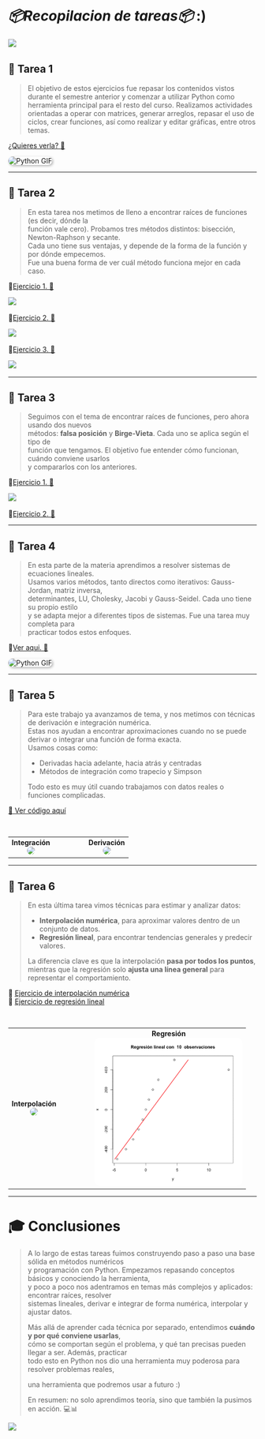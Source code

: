 # ***📦Recopilacion de tareas📦*** :)
>
![](https://puntomedio.mx/wp-content/uploads/2018/06/Ooga-Chaka-Baby.gif)

## 🚀 Tarea 1

>El objetivo de estos ejercicios fue repasar los contenidos vistos durante el semestre anterior y comenzar a utilizar Python como herramienta principal para el resto del curso. Realizamos actividades orientadas a operar con matrices, generar arreglos, repasar el uso de ciclos, crear funciones, así como realizar y editar gráficas, entre otros temas.
  
  [¿Quieres verla? 👀](https://github.com/hector200210/Proyecto-Final/blob/main/Codigos%20py/Tarea_1.ipynb)
  
<img src="https://c.tenor.com/Oi6lRUeRUbAAAAAC/tenor.gif" width="300" style="border-radius:10px; box-shadow: 2px 2px 5px rgba(0,0,0,0.3);" alt="Python GIF"/>

---

## 🧠 Tarea 2

> En esta tarea nos metimos de lleno a encontrar raíces de funciones (es decir, dónde la  
> función vale cero). Probamos tres métodos distintos: bisección, Newton-Raphson y secante.  
> Cada uno tiene sus ventajas, y depende de la forma de la función y por dónde empecemos.  
> Fue una buena forma de ver cuál método funciona mejor en cada caso.

  📘[Ejercicio 1. 👀](https://github.com/hector200210/Proyecto-Final/blob/main/Codigos%20py/Tarea_2_E1.ipynb)
  
![](https://blog.espol.edu.ec/analisisnumerico/files/2017/09/Biseccion_animado.gif)


  📗[Ejercicio 2. 👀](https://github.com/hector200210/Proyecto-Final/blob/main/Codigos%20py/Tarea_2_E2.ipynb)

![](https://blog.espol.edu.ec/analisisnumerico/files/2017/09/NewtonRaphson_animado.gif) 


  📙[Ejercicio 3. 👀](https://github.com/hector200210/Proyecto-Final/blob/main/Codigos%20py/Tarea_2_E3.ipynb)

![](https://blog.espol.edu.ec/analisisnumerico/files/2017/09/SecanteMetodo_animado.gif)

---

## 🧠 Tarea 3

> Seguimos con el tema de encontrar raíces de funciones, pero ahora usando dos nuevos  
> métodos: **falsa posición** y **Birge-Vieta**. Cada uno se aplica según el tipo de  
> función que tengamos. El objetivo fue entender cómo funcionan, cuándo conviene usarlos  
> y compararlos con los anteriores.

  📘[Ejercicio 1. 👀](https://github.com/hector200210/Proyecto-Final/blob/main/Codigos%20py/Tarea_3_E1.ipynb)

![](https://blog.espol.edu.ec/analisisnumerico/files/2017/10/posicionfalsa01_GIF.gif)


  📙[Ejercicio 2. 👀](https://github.com/hector200210/Proyecto-Final/blob/main/Codigos%20py/Tarea_3_E2.ipynb)

---

## 🧠 Tarea 4

> En esta parte de la materia aprendimos a resolver sistemas de ecuaciones lineales.  
> Usamos varios métodos, tanto directos como iterativos: Gauss-Jordan, matriz inversa,  
> determinantes, LU, Cholesky, Jacobi y Gauss-Seidel. Cada uno tiene su propio estilo  
> y se adapta mejor a diferentes tipos de sistemas. Fue una tarea muy completa para  
> practicar todos estos enfoques.

📗[Ver aqui. 👀](https://github.com/hector200210/Proyecto-Final/blob/main/Codigos%20py/Tarea4.ipynb)

<img src="https://miro.medium.com/v2/resize:fit:1200/1*dDRXeF51Q_1ixR5Z3PhT2Q.gif" width="300" style="border-radius:10px; box-shadow: 2px 2px 5px rgba(0,0,0,0.3);" alt="Python GIF"/>

---

## 🧠 Tarea 5

> Para este trabajo ya avanzamos de tema, y nos metimos con técnicas de derivación e integración numérica.  
> Estas nos ayudan a encontrar aproximaciones cuando no se puede derivar o integrar una función de forma exacta.  
> Usamos cosas como:  
> - Derivadas hacia adelante, hacia atrás y centradas  
> - Métodos de integración como trapecio y Simpson  
>  
> Todo esto es muy útil cuando trabajamos con datos reales o funciones complicadas.

[👀 Ver código aquí](https://github.com/hector200210/Proyecto-Final/blob/main/Codigos%20py/Tarea5.ipynb)

<br/>

<table align="center">
  <tr>
    <td style="text-align: center;">
      <strong>Integración</strong><br/>
      <img src="https://media.giphy.com/media/SqxrZWLVNknUR6L2a3/giphy.gif" width="300" style="border-radius:10px;">
    </td>
    <td style="width: 50px;"></td> <!-- Espaciado entre imágenes -->
    <td style="text-align: center;">
      <strong>Derivación</strong><br/>
      <img src="https://lh3.googleusercontent.com/proxy/5pLmBqxKk4n7De9Zolweg6VnGvoH8y-e0_fMcrneMpsjGJfqN1afa3uicE2tqxXvDU8GZv8u327RIYgLSEynSCQhaw" width="300" style="border-radius:10px;">
    </td>
  </tr>
</table>


---

## 🧠 Tarea 6

> En esta última tarea vimos técnicas para estimar y analizar datos:  
> - **Interpolación numérica**, para aproximar valores dentro de un conjunto de datos.  
> - **Regresión lineal**, para encontrar tendencias generales y predecir valores.  
>  
> La diferencia clave es que la interpolación **pasa por todos los puntos**, mientras que la regresión solo **ajusta una línea general** para representar el comportamiento.

📘 [Ejercicio de interpolación numérica](https://github.com/hector200210/Proyecto-Final/blob/main/Codigos%20py/Tarea_6_Interpolado.ipynb)  
📗 [Ejercicio de regresión lineal](https://github.com/hector200210/Proyecto-Final/blob/main/Codigos%20py/Tarea_6_Regresion.ipynb)

<br/>

<table align="center">
  <tr>
    <td style="text-align: center;">
      <strong>Interpolación</strong><br/>
      <img src="https://blog.espol.edu.ec/analisisnumerico/files/2017/12/DifFinAvanz01_anima.gif" width="300" style="border-radius:10px;">
    </td>
    <td style="width: 50px;"></td> <!-- Espacio -->
    <td style="text-align: center;">
      <strong>Regresión</strong><br/>
      <img src="https://raw.githubusercontent.com/WillArevalo/Intro-Machine-Learning/master/Apuntes%20Jupyter/regresion-lineal.gif" width="300" style="border-radius:10px;">
    </td>
  </tr>
</table>

---

# 🎓 **Conclusiones**

> A lo largo de estas tareas fuimos construyendo paso a paso una base sólida en métodos numéricos  
> y programación con Python. Empezamos repasando conceptos básicos y conociendo la herramienta,  
> y poco a poco nos adentramos en temas más complejos y aplicados: encontrar raíces, resolver  
> sistemas lineales, derivar e integrar de forma numérica, interpolar y ajustar datos.  
>  
> Más allá de aprender cada técnica por separado, entendimos **cuándo y por qué conviene usarlas**,  
> cómo se comportan según el problema, y qué tan precisas pueden llegar a ser. Además, practicar  
> todo esto en Python nos dio una herramienta muy poderosa para resolver problemas reales,
> 
> una herramienta que podremos usar a futuro :)  
>  
> En resumen: no solo aprendimos teoría, sino que también la pusimos en acción. 💻📊

![](https://i0.wp.com/tvaztecaguate.com/wp-content/uploads/2024/04/mapache-pedro.gif?resize=374%2C374&ssl=1)



